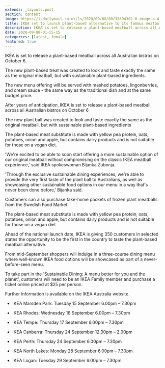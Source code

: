 ```yaml
---
extends: _layouts.post
section: content
image: https://i.dailymail.co.uk/1s/2020/09/08/00/32894302-0-image-a-4_1599521669745.jpg 
title: IKEA set to launch plant-based alternative to its famous meatballs next month made from pea protein 
description: IKEA is set to release a plant-based meatball across all Australian bistros on October 6. The plant alternative to the traditional meatball was created to look and taste exactly the same. 
date: 2020-09-08-01-55-15 
categories: [latest, female] 
featured: true 
--- 
```

 IKEA is set to release a plant-based meatball across all Australian bistros on October 6.

The new plant-based treat was created to look and taste exactly the same as the original meatball, but with sustainable plant-based ingredients.

The new menu offering will be served with mashed potatoes, lingonberries, and cream sauce - the same way as the traditional dish and at the same budget price. 

After years of anticipation, IKEA is set to release a plant-based meatball across all Australian bistros on October 6

The new plant ball was created to look and taste exactly the same as the original meatball, but with sustainable plant-based ingredients

The plant-based meat substitute is made with yellow pea protein, oats, potatoes, onion and apple, but contains dairy products and is not suitable for those on a vegan diet.

'We're excited to be able to soon start offering a more sustainable option of our original meatball without compromising on the classic IKEA meatball experience,' said IKEA spokeswoman Bijanka Zubonja.

'Through the exclusive sustainable dining experiences, we're able to provide the very first taste of the plant ball to Australians, as well as showcasing other sustainable food options in our menu in a way that's never been done before,' Bijanka said. 

Customers can also purchase take-home packets of frozen plant meatballs from the Swedish Food Market. 

The plant-based meat substitute is made with yellow pea protein, oats, potatoes, onion and apple, but contains dairy products and is not suitable for those on a vegan diet

Ahead of the national launch date, IKEA is giving 350 customers in selected states the opportunity to be the first in the country to taste the plant-based meatball alternative.

From mid-September shoppers will indulge in a three-course dining menu where well-known IKEA food options will be showcased as part of a never-before-seen menu.

To take part in the 'Sustainable Dining: A menu better for you and the planet', customers will need to be an IKEA Family member and purchase a ticket online priced at $25 per person.

Further information is available on the IKEA Australia website.

- IKEA Marsden Park: Tuesday 15 September 6.00pm – 7.30pm

- IKEA Rhodes: Wednesday 16 September 6.00pm – 7.30pm

- IKEA Tempe: Thursday 17 September 6.00pm – 7.30pm

- IKEA Canberra: Thursday 24 September 12.30pm – 2.00pm

- IKEA Perth: Thursday 24 September 6.00pm – 7.30pm

- IKEA North Lakes: Monday 28 September 6.00pm – 7.30pm

- IKEA Logan: Tuesday 29 September 6.00pm – 7.30pm

